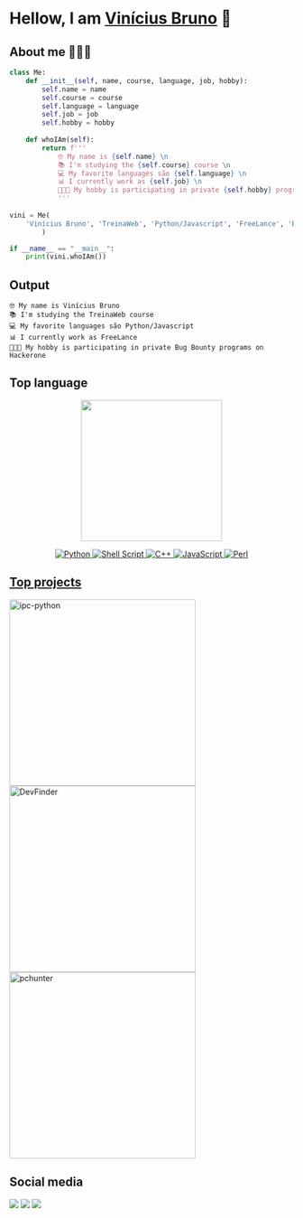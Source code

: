 # Hellow, I am [Vinícius Bruno](https://instagram.com/vinnybrunn00) 👋

## About me 👨🏻‍💻

```python
class Me:
    def __init__(self, name, course, language, job, hobby):
        self.name = name
        self.course = course
        self.language = language
        self.job = job
        self.hobby = hobby
    
    def whoIAm(self):
        return f'''
            🤓 My name is {self.name} \n
            📚 I'm studying the {self.course} course \n
            💻 My favorite languages são {self.language} \n
            📊 I currently work as {self.job} \n
            👨🏻‍💻 My hobby is participating in private {self.hobby} programs on Hackerone 
            '''
    
vini = Me(
    'Vinícius Bruno', 'TreinaWeb', 'Python/Javascript', 'FreeLance', 'Bug Bounty'
        )

if __name__ == "__main__":
    print(vini.whoIAm())
```

## Output

```
🤓 My name is Vinícius Bruno 
📚 I'm studying the TreinaWeb course 
💻 My favorite languages são Python/Javascript 
📊 I currently work as FreeLance 
👨🏻‍💻 My hobby is participating in private Bug Bounty programs on Hackerone 

```

## Top language

<div align="center">
<img height="250rem" src="https://github-readme-stats.vercel.app/api/top-langs/?username=vinnybrunn00&layout=compact&theme=cobalt"/>

<a href="https://docs.python.org/3/">![Python](https://img.shields.io/badge/python-3670A0?style=for-the-badge&logo=python&logoColor=black)
<a href="https://devdocs.io/bash/">![Shell Script](https://img.shields.io/badge/shell_script-%23121011.svg?style=for-the-badge&logo=gnu-bash&logoColor=cyan)
<a href="https://devdocs.io/cpp/"> ![C++](https://img.shields.io/badge/C%2B%2B-00599C?style=for-the-badge&logo=c%2B%2B&logoColor=red)
<a href="https://devdocs.io/javascript/"> ![JavaScript](https://img.shields.io/badge/JavaScript-F7DF1E?style=for-the-badge&logo=javascript&logoColor=black)
<a href="https://devdocs.io/perl/"> ![Perl](https://img.shields.io/badge/Perl-39457E?style=for-the-badge&logo=perl&logoColor=cyan)
  </div>
  


## Top projects

<p align="left">
    <a href="https://github.com/Vinnybrunn00/Linset_Evil_Twin_Attack"><img width="330" src="https://denvercoder1-github-readme-stats.vercel.app/api/pin/?username=Vinnybrunn00&repo=Linset_Evil_Twin_Attack&theme=cobalt" alt="ipc-python"></a>
   <a href="https://github.com/Vinnybrunn00/Whatsapp_Sticker_Bot"><img width="330" src="https://denvercoder1-github-readme-stats.vercel.app/api/pin/?username=Vinnybrunn00&repo=Whatsapp_Sticker_Bot&theme=cobalt" alt="DevFinder"></a>
   <a href="https://github.com/Vinnybrunn00/Bot-Telegram-All-Functions"><img width="330" src="https://denvercoder1-github-readme-stats.vercel.app/api/pin/?username=Vinnybrunn00&repo=Bot-Telegram-All-Functions&theme=cobalt" alt="pchunter"></a>

</p>

## Social media

<div align="left">
  <a href="https://instagram.com/vinnybrunn00" target="_blank"><img src="https://img.shields.io/badge/-Instagram-%23E4405F?style=for-the-badge&logo=instagram&logoColor=white" target="_blank"></a>
  <a href="https://twitter.com/Vinnybrunn00" target="_blank"><img src="https://img.shields.io/badge/Twitter-%231DA1F2.svg?style=for-the-badge&logo=Twitter&logoColor=white"></a>
  <a href="https://open.spotify.com/user/5cuqma0170zaestki4kbc1ilp?si=bf30147a1b2a4978" target="_blank"><img src="https://img.shields.io/badge/Spotify-1ED760?style=for-the-badge&logo=spotify&logoColor=white"></a>
</div>
